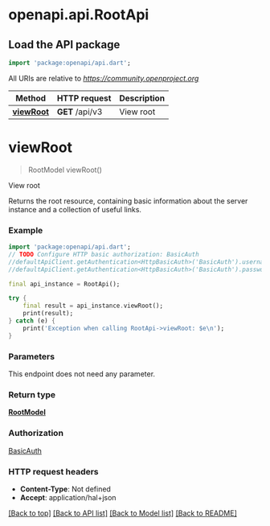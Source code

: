 # openapi.api.RootApi

## Load the API package
```dart
import 'package:openapi/api.dart';
```

All URIs are relative to *https://community.openproject.org*

Method | HTTP request | Description
------------- | ------------- | -------------
[**viewRoot**](RootApi.md#viewroot) | **GET** /api/v3 | View root


# **viewRoot**
> RootModel viewRoot()

View root

Returns the root resource, containing basic information about the server instance and a collection of useful links.

### Example
```dart
import 'package:openapi/api.dart';
// TODO Configure HTTP basic authorization: BasicAuth
//defaultApiClient.getAuthentication<HttpBasicAuth>('BasicAuth').username = 'YOUR_USERNAME'
//defaultApiClient.getAuthentication<HttpBasicAuth>('BasicAuth').password = 'YOUR_PASSWORD';

final api_instance = RootApi();

try {
    final result = api_instance.viewRoot();
    print(result);
} catch (e) {
    print('Exception when calling RootApi->viewRoot: $e\n');
}
```

### Parameters
This endpoint does not need any parameter.

### Return type

[**RootModel**](RootModel.md)

### Authorization

[BasicAuth](../README.md#BasicAuth)

### HTTP request headers

 - **Content-Type**: Not defined
 - **Accept**: application/hal+json

[[Back to top]](#) [[Back to API list]](../README.md#documentation-for-api-endpoints) [[Back to Model list]](../README.md#documentation-for-models) [[Back to README]](../README.md)

